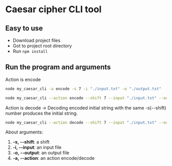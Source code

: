# Caesar cipher CLI tool

## Easy to use

- Download project files
- Got to project root directory
- Run ```npm install```

## Run the program and arguments

Action is encode
```bash
node my_caesar_cli -a encode -s 7 -i "./input.txt" -o "./output.txt"

node my_caesar_cli --action encode --shift 7 --input "./input.txt" --output "./output.txt"
```

Action is decode -> Decoding encoded initial string with the same -s(--shift) number produces the initial string.
```bash
node my_caesar_cli --action decode --shift 7 --input "./input.txt" --output "./output.txt"
```

About arguments:

1. **-s, --shift**: a shift
2. **-i, --input**: an input file
3. **-o, --output**: an output file
4. **-a, --action**: an action encode/decode